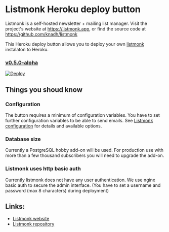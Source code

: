 # Listmonk Heroku deploy button

Listmonk is a self-hosted newsletter + mailing list manager. 
Visit the project's website at https://listmonk.app, or find the source code at https://github.com/knadh/listmonk

This Heroku deploy button allows you to deploy your own [listmonk](https://listmonk.app/) instalaton to Heroku.

### [v0.5.0-alpha](https://github.com/knadh/listmonk/releases/tag/v0.5.0-alpha)
[![Deploy](https://www.herokucdn.com/deploy/button.svg)](https://heroku.com/deploy?template=https://github.com/bumi/listmonk-heroku)


## Things you shoud know

### Configuration
The button requires a minimum of configuration variables. You have to set further configuration variables to be able to send emails. 
See [Listmonk configuration](https://github.com/knadh/listmonk/wiki/Configuration#environment-variables) for details and available options.

### Database size
Currently a PostgreSQL hobby add-on will be used. For production use with more than a few thousand subscribers you will need to upgrade the add-on.

### Listmonk uses http basic auth
Currently listmonk does not have any user authentication. We use nginx basic auth to secure the admin interface. (You have to set a username and password (max 8 characters) during deployment)

## Links: 

* [Listmonk website](https://listmonk.app)
* [Listmonk repository](https://github.com/knadh/listmonk)


